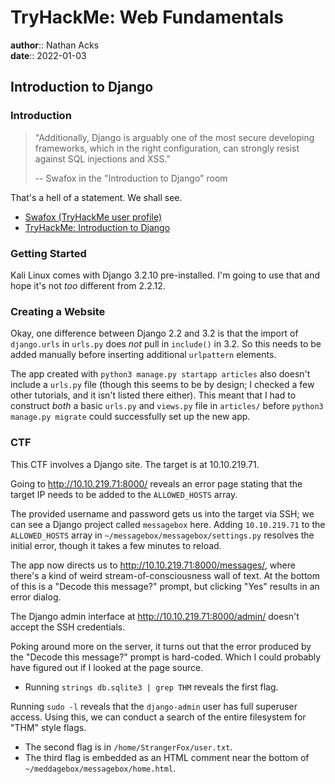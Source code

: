 # TryHackMe: Web Fundamentals

**author**:: Nathan Acks  
**date**:: 2022-01-03

## Introduction to Django

### Introduction

> "Additionally, Django is arguably one of the most secure developing frameworks, which in the right configuration, can strongly resist against SQL injections and XSS."
> 
> -- Swafox in the "Introduction to Django" room

That's a hell of a statement. We shall see.

* [Swafox (TryHackMe user profile)](https://tryhackme.com/p/Swafox)
* [TryHackMe: Introduction to Django](https://tryhackme.com/room/django)

### Getting Started

Kali Linux comes with Django 3.2.10 pre-installed. I'm going to use that and hope it's not *too* different from 2.2.12.

### Creating a Website

Okay, one difference between Django 2.2 and 3.2 is that the import of `django.urls` in `urls.py` does *not* pull in `include()` in 3.2. So this needs to be added manually before inserting additional `urlpattern` elements.

The app created with `python3 manage.py startapp articles` also doesn't include a `urls.py` file (though this seems to be by design; I checked a few other tutorials, and it isn't listed there either). This meant that I had to construct *both* a basic `urls.py` and `views.py` file in `articles/` before `python3 manage.py migrate` could successfully set up the new app.

### CTF

This CTF involves a Django site. The target is at 10.10.219.71.

Going to http://10.10.219.71:8000/ reveals an error page stating that the target IP needs to be added to the `ALLOWED_HOSTS` array.

The provided username and password gets us into the target via SSH; we can see a Django project called `messagebox` here. Adding `10.10.219.71` to the `ALLOWED_HOSTS` array in `~/messagebox/messagebox/settings.py` resolves the initial error, though it takes a few minutes to reload.

The app now directs us to http://10.10.219.71:8000/messages/, where there's a kind of weird stream-of-consciousness wall of text. At the bottom of this is a "Decode this message?" prompt, but clicking "Yes" results in an error dialog.

The Django admin interface at http://10.10.219.71:8000/admin/ doesn't accept the SSH credentials.

Poking around more on the server, it turns out that the error produced by the "Decode this message?" prompt is hard-coded. Which I could probably have figured out if I looked at the page source.

* Running `strings db.sqlite3 | grep THM` reveals the first flag.

Running `sudo -l` reveals that the `django-admin` user has full superuser access. Using this, we can conduct a search of the entire filesystem for "THM" style flags.

* The second flag is in `/home/StrangerFox/user.txt`.
* The third flag is embedded as an HTML comment near the bottom of `~/meddagebox/messagebox/home.html`.

